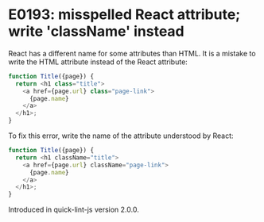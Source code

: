 # E0193: misspelled React attribute; write 'className' instead

React has a different name for some attributes than HTML. It is a mistake to
write the HTML attribute instead of the React attribute:

```javascript
function Title({page}) {
  return <h1 class="title">
    <a href={page.url} class="page-link">
      {page.name}
    </a>
  </h1>;
}
```

To fix this error, write the name of the attribute understood by React:

```javascript
function Title({page}) {
  return <h1 className="title">
    <a href={page.url} className="page-link">
      {page.name}
    </a>
  </h1>;
}
```

Introduced in quick-lint-js version 2.0.0.
